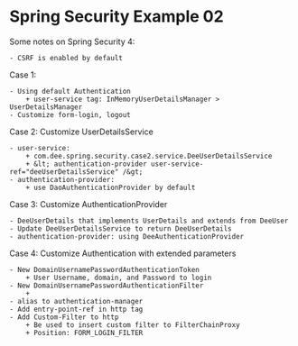 # Spring Security Example 02

Some notes on Spring Security 4:

    - CSRF is enabled by default
    
    
Case 1:

    - Using default Authentication
        + user-service tag: InMemoryUserDetailsManager >  UserDetailsManager
    - Customize form-login, logout
    
Case 2: Customize UserDetailsService

    - user-service: 
        + com.dee.spring.security.case2.service.DeeUserDetailsService
        + &lt; authentication-provider user-service-ref="deeUserDetailsService" /&gt;
    - authentication-provider:
        + use DaoAuthenticationProvider by default
        
Case 3: Customize AuthenticationProvider

    - DeeUserDetails that implements UserDetails and extends from DeeUser
    - Update DeeUserDetailsService to return DeeUserDetails
    - authentication-provider: using DeeAuthenticationProvider
    
Case 4: Customize Authentication with extended parameters

    - New DomainUsernamePasswordAuthenticationToken
        + User Username, domain, and Password to login
    - New DomainUsernamePasswordAuthenticationFilter
        + 
    - alias to authentication-manager
    - Add entry-point-ref in http tag
    - Add Custom-Filter to http
        + Be used to insert custom filter to FilterChainProxy
        + Position: FORM_LOGIN_FILTER